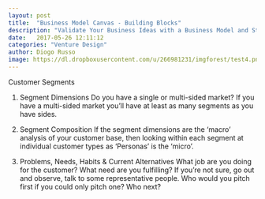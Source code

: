 ```yaml
---
layout: post
title:  "Business Model Canvas - Building Blocks"
description: "Validate Your Business Ideas with a Business Model and Structured Experiments, Not a Business Plan!!!"
date:   2017-05-26 12:11:12
categories: "Venture Design"
author: Diogo Russo
image: https://dl.dropboxusercontent.com/u/266981231/imgforest/test4.png
---
```


Customer Segments

1. Segment Dimensions
Do you have a single or multi-sided market? If you have a multi-sided market you’ll have at least as many segments as you have sides.

2. Segment Composition If the segment dimensions are the ‘macro’ analysis of
your customer base, then looking within each segment
at individual customer types as ‘Personas’ is the
‘micro’.

3. Problems, Needs, Habits & Current Alternatives
What job are you doing for the customer? What need
are you fulfilling?
If you’re not sure, go out and observe, talk to some
representative people.
Who would you pitch first if you could only pitch one?
Who next?